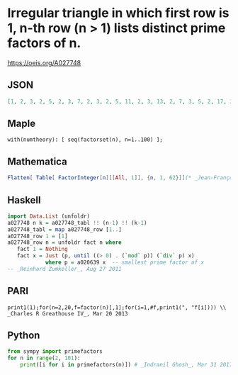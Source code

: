 # Irregular triangle in which first row is 1, n\-th row \(n \> 1\) lists distinct prime factors of n\.
https://oeis.org/A027748
## JSON
```JSON
[1, 2, 3, 2, 5, 2, 3, 7, 2, 3, 2, 5, 11, 2, 3, 13, 2, 7, 3, 5, 2, 17, 2, 3, 19, 2, 5, 3, 7, 2, 11, 23, 2, 3, 5, 2, 13, 3, 2, 7, 29, 2, 3, 5, 31, 2, 3, 11, 2, 17, 5, 7, 2, 3, 37, 2, 19, 3, 13, 2, 5, 41, 2, 3, 7, 43, 2, 11, 3, 5, 2, 23, 47, 2, 3, 7, 2, 5, 3, 17, 2, 13, 53, 2, 3, 5, 11, 2, 7, 3, 19, 2, 29, 59, 2, 3, 5, 61, 2, 31]
```
## Maple
```Maple
with(numtheory): [ seq(factorset(n), n=1..100) ];
```
## Mathematica
```Mathematica
Flatten[ Table[ FactorInteger[n][[All, 1]], {n, 1, 62}]](* _Jean-François Alcover_, Oct 10 2011 *)
```
## Haskell
```Haskell
import Data.List (unfoldr)
a027748 n k = a027748_tabl !! (n-1) !! (k-1)
a027748_tabl = map a027748_row [1..]
a027748_row 1 = [1]
a027748_row n = unfoldr fact n where
   fact 1 = Nothing
   fact x = Just (p, until ((> 0) . (`mod` p)) (`div` p) x)
            where p = a020639 x  -- smallest prime factor of x
-- _Reinhard Zumkeller_, Aug 27 2011
```
## PARI
```PARI
print1(1);for(n=2,20,f=factor(n)[,1];for(i=1,#f,print1(", "f[i]))) \\ _Charles R Greathouse IV_, Mar 20 2013
```
## Python
```Python
from sympy import primefactors
for n in range(2, 101):
    print([i for i in primefactors(n)]) # _Indranil Ghosh_, Mar 31 2017
```
